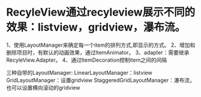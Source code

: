 # RecyleView通过recyleview展示不同的效果：listview，gridview，瀑布流。
1、使用LayoutManager来确定每一个item的排列方式,即显示的方式。
2、增加和删除项目时，有默认的动画效果，通过ItemAnimator。
3、adapter：需要继承RecyleView.Adapter。
4、通过ItemDecoration控制item之间的间隔

三种自带的LayoutManager:
LinearLayoutManager：listview
GridLayoutManager：设置gridview
StaggeredGridLayoutManager：瀑布流，也可以设置横向滚动的gridview
